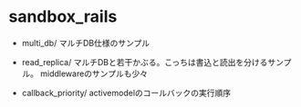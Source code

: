 # sandbox_rails

* multi_db/
マルチDB仕様のサンプル

* read_replica/
マルチDBと若干かぶる。こっちは書込と読出を分けるサンプル。
middlewareのサンプルも少々

* callback_priority/
activemodelのコールバックの実行順序

